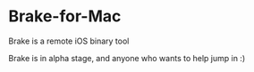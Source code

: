 Brake-for-Mac
=============

Brake is a remote iOS binary tool

Brake is in alpha stage, and anyone who wants to help jump in :)
